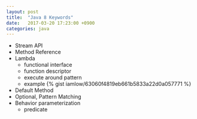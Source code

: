 ```yaml
---
layout: post
title:  "Java 8 Keywords"
date:   2017-03-20 17:23:00 +0900
categories: java
---
```

- Stream API
- Method Reference
- Lambda    
    - functional interface
    - function descriptor
    - execute around pattern
    - example
    {% gist iamlow/63060f4819eb661b5833a22d0a057771 %}
    <!--script src="https://gist.github.com/iamlow/63060f4819eb661b5833a22d0a057771.js"></script-->
- Default Method
- Optional<T>, Pattern Matching
- Behavior parameterization
    - predicate
